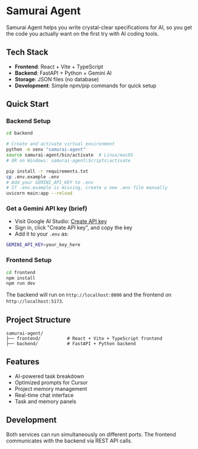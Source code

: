# Samurai Agent

Samurai Agent helps you write crystal-clear specifications for AI, so you get the code you actually want on the first try with AI coding tools.

## Tech Stack

- **Frontend**: React + Vite + TypeScript
- **Backend**: FastAPI + Python + Gemini AI
- **Storage**: JSON files (no database)
- **Development**: Simple npm/pip commands for quick setup

## Quick Start

### Backend Setup
```bash
cd backend

# Create and activate virtual environment
python -m venv "samurai-agent"
source samurai-agent/bin/activate  # Linux/macOS
# OR on Windows: samurai-agent\Scripts\activate

pip install -r requirements.txt
cp .env.example .env
# Add your GEMINI_API_KEY to .env
# If .env.example is missing, create a new .env file manually
uvicorn main:app --reload
```

### Get a Gemini API key (brief)

- Visit Google AI Studio: [Create API key](https://aistudio.google.com/app/apikey)
- Sign in, click "Create API key", and copy the key
- Add it to your `.env` as:

```bash
GEMINI_API_KEY=your_key_here
```


### Frontend Setup
```bash
cd frontend
npm install
npm run dev
```

The backend will run on `http://localhost:8000` and the frontend on `http://localhost:5173`.

## Project Structure

```
samurai-agent/
├── frontend/          # React + Vite + TypeScript frontend
├── backend/           # FastAPI + Python backend
```

## Features

- AI-powered task breakdown
- Optimized prompts for Cursor
- Project memory management
- Real-time chat interface
- Task and memory panels

## Development

Both services can run simultaneously on different ports. The frontend communicates with the backend via REST API calls. 